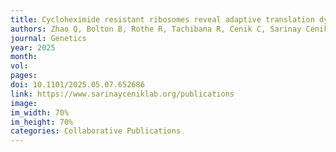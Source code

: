 ```yaml
---
title: Cycloheximide resistant ribosomes reveal adaptive translation dynamics in C. elegans
authors: Zhao Q, Bolton B, Rothe R, Tachibana R, Cenik C, Sarinay Cenik E
journal: Genetics
year: 2025
month:
vol: 
pages: 
doi: 10.1101/2025.05.07.652686
link: https://www.sarinayceniklab.org/publications
image: 
im_width: 70%
im_height: 70%
categories: Collaborative Publications
---
```


